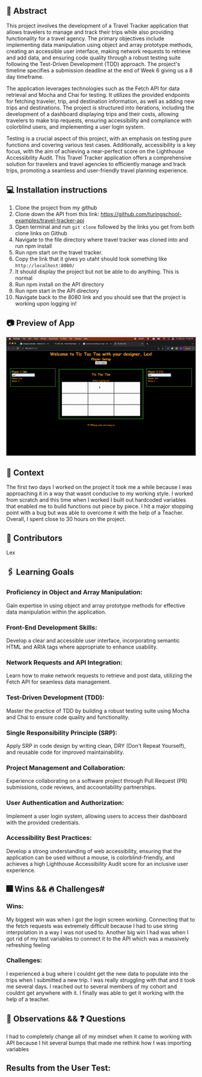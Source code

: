 ## 💭 Abstract
This project involves the development of a Travel Tracker application that allows travelers to manage and track their trips while also providing functionality for a travel agency. The primary objectives include implementing data manipulation using object and array prototype methods, creating an accessible user interface, making network requests to retrieve and add data, and ensuring code quality through a robust testing suite following the Test-Driven Development (TDD) approach. The project's timeline specifies a submission deadline at the end of Week 6 giving us a 8 day timeframe.

The application leverages technologies such as the Fetch API for data retrieval and Mocha and Chai for testing. It utilizes the provided endpoints for fetching traveler, trip, and destination information, as well as adding new trips and destinations. The project is structured into iterations, including the development of a dashboard displaying trips and their costs, allowing travelers to make trip requests, ensuring accessibility and compliance with colorblind users, and implementing a user login system.

Testing is a crucial aspect of this project, with an emphasis on testing pure functions and covering various test cases. Additionally, accessibility is a key focus, with the aim of achieving a near-perfect score on the Lighthouse Accessibility Audit. This Travel Tracker application offers a comprehensive solution for travelers and travel agencies to efficiently manage and track trips, promoting a seamless and user-friendly travel planning experience.

## 💻 Installation instructions
1. Clone the project from my github
2. Clone down the API from this link: https://github.com/turingschool-examples/travel-tracker-api
3. Open terminal and run `git clone` followed by the links you get from both clone links on Github
4. Navigate to the file directory where travel tracker was cloned into and run npm install
5. Run npm start on the travel tracker. 
6. Copy the link that it gives yo utaht should look something like `http://localhost:8080/`
7. It should display the project but not be able to do anything. This is normal
8. Run npm install on the API directory
9. Run npm start in the API directory
10. Navigate back to the 8080 link and you should see that the project is working upon logging in! 

## 📷 Preview of App
![sample video of the project](https://github.com/Jesuitman/m1-tic-tac-toe/blob/main/sampleFinal.gif)
## 🍎 Context
The first two days I worked on the project it took me a while because I was approaching it in a way that wasnt conducive to my working style. I worked from scratch and this time when I worked I built out hardcoded variables that enabled me to build functions out piece by piece. I hit a major stopping point with a bug but was able to overcome it with the help of a Teacher. Overall, I spent close to 30 hours on the project.

## 🧠 Contributors
Lex

## 🖇️ Learning Goals
### Proficiency in Object and Array Manipulation: 
Gain expertise in using object and array prototype methods for effective data manipulation within the application.

### Front-End Development Skills: 
Develop a clear and accessible user interface, incorporating semantic HTML and ARIA tags where appropriate to enhance usability.

### Network Requests and API Integration: 
Learn how to make network requests to retrieve and post data, utilizing the Fetch API for seamless data management.

### Test-Driven Development (TDD): 
Master the practice of TDD by building a robust testing suite using Mocha and Chai to ensure code quality and functionality.

### Single Responsibility Principle (SRP): 
Apply SRP in code design by writing clean, DRY (Don't Repeat Yourself), and reusable code for improved maintainability.

### Project Management and Collaboration: 
Experience collaborating on a software project through Pull Request (PR) submissions, code reviews, and accountability partnerships.

### User Authentication and Authorization: 
Implement a user login system, allowing users to access their dashboard with the provided credentials.

### Accessibility Best Practices: 
Develop a strong understanding of web accessibility, ensuring that the application can be used without a mouse, is colorblind-friendly, and achieves a high Lighthouse Accessibility Audit score for an inclusive user experience.

## 🎆 Wins && 🔥 Challenges#
### Wins:
My biggest win was when I got the login screen working. Connecting that to the fetch requests was extremely difficult because I had to use string interpolation in a way I was not used to. Another big win I had was when I got rid of my test variables to connect it to the API which was a massively refreshing feeling

### Challenges: 
I experienced a bug where I couldnt get the new data to populate into the trips when I submitted a new trip. I was really struggling with that and it took me several days. I reached out to several members of my cohort and couldnt get anywhere with it. I finally was able to get it working with the help of a teacher.

## 📝 Observations && ❓ Questions
I had to completely change all of my mindset when it came to working with API because I hit several bumps that made me rethink how I was importing variables

## Results from the User Test:
